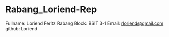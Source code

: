 # Rabang_Loriend-Rep
Fullname: Loriend Feritz Rabang
Block: BSIT 3-1
Email: rloriend@gmail.com
github: Loriend
